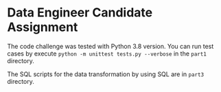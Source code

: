 # Data Engineer Candidate Assignment

The code challenge was tested with Python 3.8 version. You can run test cases by execute `python -m unittest tests.py --verbose` in the `part1` directory.

The SQL scripts for the data transformation by using SQL are in `part3` directory.